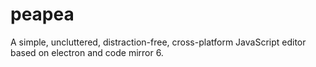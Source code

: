 # peapea
A simple, uncluttered, distraction-free, cross-platform JavaScript editor based on electron and code mirror 6.
